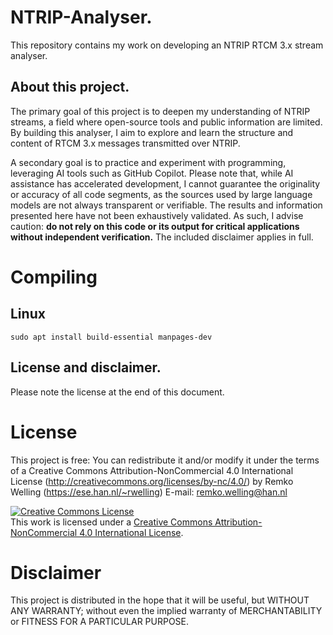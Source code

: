 # NTRIP-Analyser.

This repository contains my work on developing an NTRIP RTCM 3.x stream analyser.

## About this project.

The primary goal of this project is to deepen my understanding of NTRIP streams, a field where open-source tools and public information are limited. By building this analyser, I aim to explore and learn the structure and content of RTCM 3.x messages transmitted over NTRIP.

A secondary goal is to practice and experiment with programming, leveraging AI tools such as GitHub Copilot. Please note that, while AI assistance has accelerated development, I cannot guarantee the originality or accuracy of all code segments, as the sources used by large language models are not always transparent or verifiable. The results and information presented here have not been exhaustively validated. As such, I advise caution: **do not rely on this code or its output for critical applications without independent verification.** The included disclaimer applies in full.


# Compiling

## Linux

```
sudo apt install build-essential manpages-dev
```



## License and disclaimer. 

Please note the license at the end of this document. 

# License
This project is free: You can redistribute it and/or modify it under the terms of a Creative Commons Attribution-NonCommercial 4.0 International License (http://creativecommons.org/licenses/by-nc/4.0/) by Remko Welling (https://ese.han.nl/~rwelling) E-mail: remko.welling@han.nl

<a rel="license" href="http://creativecommons.org/licenses/by-nc/4.0/"><img alt="Creative Commons License" style="border-width:0" src="https://i.creativecommons.org/l/by-nc/4.0/88x31.png" /></a><br />This work is licensed under a <a rel="license" href="http://creativecommons.org/licenses/by-nc/4.0/">Creative Commons Attribution-NonCommercial 4.0 International License</a>.

# Disclaimer
This project is distributed in the hope that it will be useful, but WITHOUT ANY WARRANTY; without even the implied warranty of MERCHANTABILITY or FITNESS FOR A PARTICULAR PURPOSE.